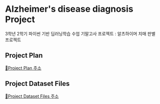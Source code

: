 # Alzheimer's disease diagnosis Project
3학년 2학기 파이썬 기반 딥러닝학습 수업 기말고사 프로젝트 : 알츠하이머 치매 판별 프로젝트

## Project Plan
[📑Project Plan 주소](https://github.com/haleeseung/Alzheimer-s-disease-diagnosis_Project/tree/main/Project_Plan)  

## Project Dataset Files
[📑Project Dataset Files 주소](https://github.com/haleeseung/Alzheimer-s-disease-diagnosis_Project/tree/main/Data)
